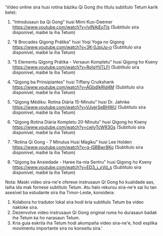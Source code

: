 'Video online sira husi rotina báziku Qi Gong (ho títulu subtítulo Tetum karik bele):

1. "Introdusaun ba Qi Gong" husi Mimi Kuo-Deemer
   https://www.youtube.com/watch?v=IyINAjEoTIs
   (Subtítulo sira disponível, maibé la iha Tetum)

2. "8 Brocades Qigong Prátika" husi Yoqi Yoga no Qigong
   https://www.youtube.com/watch?v=3K-0JpiJu-o
   (Subtítulo sira disponível, maibé la iha Tetum)

3. "5 Elementu Qigong Prátika - Versaun Kompletu" husi Qigong ho Kseny
   https://www.youtube.com/watch?v=RoIqYtiTLFI
   (Subtítulo sira disponível, maibé la iha Tetum)

4. "Qigong ba Prinsipiantes" husi Tiffany Cruikshank
   https://www.youtube.com/watch?v=AGbdIkRld4M
   (Subtítulo sira disponível, maibé la iha Tetum)

5. "Qigong Médiku: Rotina Diária 15-Minutu" husi Dr. Jahnke
   https://www.youtube.com/watch?v=VJverSeBHWU
   (Subtítulo sira disponível, maibé la iha Tetum)

6. "Qigong Rotina Diária Kompletu 20-Minutu" husi Qigong ho Kseny
   https://www.youtube.com/watch?v=cwlvTcWR3Gs
   (Subtítulo sira disponível, maibé la iha Tetum)

7. "Rotina Qi Gong - 7 Minutus Husi Mágiku" husi Lee Holden
   https://www.youtube.com/watch?v=g-jSBBwr8Ko
   (Subtítulo sira disponível, maibé la iha Tetum)

8. "Qigong ba Ansiedade - Haree Ita-nia Sentru" husi Qigong ho Kseny
   https://www.youtube.com/watch?v=ED3_i_xVd_s
   (Subtítulo sira disponível, maibé la iha Tetum)

Nota: Maski video sira-ne'e oferese instrusaun Qi Gong ho kualidade aas, laiha ida mak fornese subtítulo Tetum. Atu halo rekursu sira-ne'e sai liu tan asesível ba estudante sira iha Timor-Leste, konsidera:

1. Kolabora ho tradutor lokal sira hodi kria subtítulo Tetum ba video nakloke sira.
2. Dezenvolve video instrusaun Qi Gong original ruma ho durasaun badak iha Tetum ka ho narasaun Tetum.
3. Kria guia eskrita iha Tetum hodi akompaña video sira-ne'e, hodi esplika movimentu importante sira no konseitu sira.'